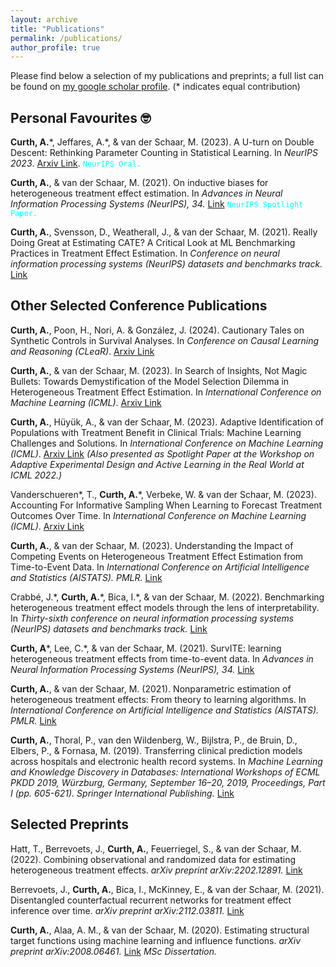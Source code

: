 ```yaml
---
layout: archive
title: "Publications"
permalink: /publications/
author_profile: true
---
```


Please find below a selection of my publications and preprints; a full list can be found on [my google scholar profile](https://scholar.google.com/citations?user=eWRBqsYAAAAJ&hl=en). 
 (\* indicates equal contribution)

## Personal Favourites 🤓

**Curth, A.**\*, Jeffares, A.\*, & van der Schaar, M. (2023). A U-turn on Double Descent: Rethinking Parameter Counting in Statistical Learning. In _NeurIPS 2023_. [Arxiv Link](https://arxiv.org/abs/2310.18988). <code style="color : aqua">NeurIPS Oral.</code>

 **Curth, A.**, & van der Schaar, M. (2021). On inductive biases for heterogeneous treatment effect estimation. In _Advances in Neural Information Processing Systems (NeurIPS), 34._ [Link](https://proceedings.neurips.cc/paper/2021/hash/8526e0962a844e4a2f158d831d5fddf7-Abstract.html) <code style="color : aqua">NeurIPS Spotlight Paper.</code>
 
**Curth, A.**, Svensson, D., Weatherall, J., & van der Schaar, M. (2021). Really Doing Great at Estimating CATE? A Critical Look at ML Benchmarking Practices in Treatment Effect Estimation. In _Conference on neural information processing systems (NeurIPS) datasets and benchmarks track._ [Link](https://datasets-benchmarks-proceedings.neurips.cc/paper_files/paper/2021/file/2a79ea27c279e471f4d180b08d62b00a-Paper-round2.pdf)

## Other Selected Conference Publications

 **Curth, A.**, Poon, H., Nori, A. & González, J. (2024). Cautionary Tales on Synthetic Controls in Survival Analyses. In _Conference on Causal Learning and Reasoning (CLeaR)_. [Arxiv Link](https://arxiv.org/abs/2312.00501) 
 
 **Curth, A.**, & van der Schaar, M. (2023). In Search of Insights, Not Magic Bullets: Towards Demystification of the Model Selection Dilemma in Heterogeneous Treatment Effect Estimation. In _International Conference on Machine Learning (ICML)_. [Arxiv Link](https://arxiv.org/abs/2302.02923)
 
  **Curth, A.**, Hüyük, A., & van der Schaar, M. (2023). Adaptive Identification of Populations with Treatment Benefit in Clinical Trials: Machine Learning Challenges and Solutions.  In _International Conference on Machine Learning (ICML)_. [Arxiv Link](https://arxiv.org/abs/2208.05844) _(Also presented as Spotlight Paper at the Workshop on Adaptive Experimental Design and Active Learning in the Real World at ICML 2022.)_

Vanderschueren\*, T., **Curth, A.**\*, Verbeke, W. & van der Schaar, M. (2023). Accounting For Informative Sampling When Learning to Forecast Treatment Outcomes Over Time.  In _International Conference on Machine Learning (ICML)_. [Arxiv Link](https://arxiv.org/pdf/2306.04255)
 
 **Curth, A.**, & van der Schaar, M. (2023). Understanding the Impact of Competing Events on Heterogeneous Treatment Effect Estimation from Time-to-Event Data. In _International Conference on Artificial Intelligence and Statistics (AISTATS). PMLR._ [Link](https://arxiv.org/abs/2302.12718)
 
 Crabbé, J.\*, **Curth, A.**\*, Bica, I.\*, & van der Schaar, M. (2022). Benchmarking heterogeneous treatment effect models through the lens of interpretability. In _Thirty-sixth conference on neural information processing systems (NeurIPS) datasets and benchmarks track._ [Link](https://openreview.net/forum?id=ddPXQt-gM--)
 
**Curth, A**\*, Lee, C.\*,  & van der Schaar, M. (2021). SurvITE: learning heterogeneous treatment effects from time-to-event data. In _Advances in Neural Information Processing Systems (NeurIPS), 34._ [Link](https://proceedings.neurips.cc/paper/2021/hash/e0eacd983971634327ae1819ea8b6214-Abstract.html)
 
**Curth, A.**, & van der Schaar, M. (2021). Nonparametric estimation of heterogeneous treatment effects: From theory to learning algorithms. In _International Conference on Artificial Intelligence and Statistics (AISTATS). PMLR._ [Link](https://proceedings.mlr.press/v130/curth21a.html)

 **Curth, A.**, Thoral, P., van den Wildenberg, W., Bijlstra, P., de Bruin, D., Elbers, P., & Fornasa, M. (2019). Transferring clinical prediction models across hospitals and electronic health record systems. In _Machine Learning and Knowledge Discovery in Databases: International Workshops of ECML PKDD 2019, Würzburg, Germany, September 16–20, 2019, Proceedings, Part I (pp. 605-621). Springer International Publishing._ [Link](https://www.researchgate.net/profile/Paul-Elbers/publication/337821644_Transferring_Clinical_Prediction_Models_across_Hospitals_and_Electronic_Health_Record_Systems/links/5debf83092851c83646b664d/Transferring-Clinical-Prediction-Models-across-Hospitals-and-Electronic-Health-Record-Systems.pdf)
 

## Selected Preprints

Hatt, T., Berrevoets, J., **Curth, A.**, Feuerriegel, S., & van der Schaar, M. (2022). Combining observational and randomized data for estimating heterogeneous treatment effects. _arXiv preprint arXiv:2202.12891._ [Link](https://arxiv.org/abs/2202.12891)

Berrevoets, J., **Curth, A.**, Bica, I., McKinney, E., & van der Schaar, M. (2021). Disentangled counterfactual recurrent networks for treatment effect inference over time. _arXiv preprint arXiv:2112.03811._ [Link](https://arxiv.org/abs/2112.03811)

**Curth, A.**, Alaa, A. M., & van der Schaar, M. (2020). Estimating structural target functions using machine learning and influence functions. _arXiv preprint arXiv:2008.06461._ [Link](https://arxiv.org/abs/2008.06461) _MSc Dissertation._
